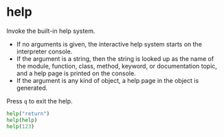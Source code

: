 # help

Invoke the built-in help system.

* If no arguments is given, the interactive help system starts on the interpreter
console.
* If the argument is a string, then the string is looked up as the name of the module,
function, class, method, keyword, or documentation topic, and a help page is printed on
the console.
* If the argument is any kind of object, a help page in the object is generated.

Press `q` to exit the help.

```python
help("return")
help(help)
help(123)
```
